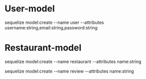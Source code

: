 # User-model

sequelize model:create --name user --attributes username:string,email:string,password:string

# Restaurant-model

sequelize model:create --name restaurant --attributes name:string

sequelize model:create --name review --attributes name:string



